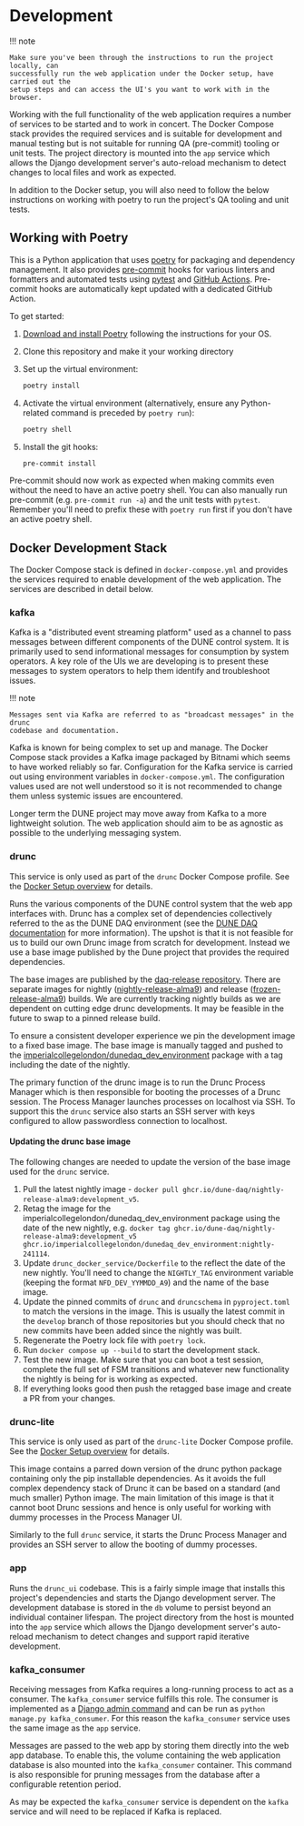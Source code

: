 # Development

<!-- markdownlint-disable next-line code-block-style -->
!!! note

    Make sure you've been through the instructions to run the project locally, can
    successfully run the web application under the Docker setup, have carried out the
    setup steps and can access the UI's you want to work with in the browser.

Working with the full functionality of the web application requires a number of services
to be started and to work in concert. The Docker Compose stack provides the required
services and is suitable for development and manual testing but is not suitable for
running QA (pre-commit) tooling or unit tests. The project directory is mounted into the
`app` service which allows the Django development server's auto-reload mechanism to
detect changes to local files and work as expected.

In addition to the Docker setup, you will also need to follow the below instructions on
working with poetry to run the project's QA tooling and unit tests.

## Working with Poetry

This is a Python application that uses [poetry](https://python-poetry.org) for packaging
and dependency management. It also provides [pre-commit](https://pre-commit.com/) hooks
for various linters and formatters and automated tests using
[pytest](https://pytest.org/) and [GitHub Actions](https://github.com/features/actions).
Pre-commit hooks are automatically kept updated with a dedicated GitHub Action.

To get started:

1. [Download and install Poetry](https://python-poetry.org/docs/#installation) following
   the instructions for your OS.

1. Clone this repository and make it your working directory

1. Set up the virtual environment:

    ```bash
    poetry install
    ```

1. Activate the virtual environment (alternatively, ensure any Python-related command is
   preceded by `poetry run`):

    ```bash
    poetry shell
    ```

1. Install the git hooks:

    ```bash
    pre-commit install
    ```

Pre-commit should now work as expected when making commits even without the need to have
an active poetry shell. You can also manually run pre-commit (e.g. `pre-commit run -a`)
and the unit tests with `pytest`. Remember you'll need to prefix these with `poetry run`
first if you don't have an active poetry shell.

## Docker Development Stack

The Docker Compose stack is defined in `docker-compose.yml` and provides the services
required to enable development of the web application. The services are described in detail below.

### kafka

Kafka is a "distributed event streaming platform" used as a channel to pass messages
between different components of the DUNE control system. It is primarily used to send
informational messages for consumption by system operators. A key role of the UIs we are
developing is to present these messages to system operators to help them identify and
troubleshoot issues.

<!-- markdownlint-disable next-line code-block-style -->
!!! note

    Messages sent via Kafka are referred to as "broadcast messages" in the drunc
    codebase and documentation.

Kafka is known for being complex to set up and manage. The Docker Compose stack provides
a Kafka image packaged by Bitnami which seems to have worked reliably so far.
Configuration for the Kafka service is carried out using environment variables in
`docker-compose.yml`. The configuration values used are not well understood so it is not
recommended to change them unless systemic issues are encountered.

Longer term the DUNE project may move away from Kafka to a more lightweight solution.
The web application should aim to be as agnostic as possible to the underlying messaging
system.

### drunc

This service is only used as part of the `drunc` Docker Compose profile. See the [Docker
Setup overview] for details.

Runs the various components of the DUNE control system that the web app interfaces with.
Drunc has a complex set of dependencies collectively referred to the as the DUNE DAQ
environment (see the [DUNE DAQ documentation] for more information). The upshot is that
it is not feasible for us to build our own Drunc image from scratch for development.
Instead we use a base image published by the Dune project that provides the required
dependencies.

The base images are published by the [daq-release repository]. There are separate images
for nightly ([nightly-release-alma9]) and release ([frozen-release-alma9]) builds. We
are currently tracking nightly builds as we are dependent on cutting edge drunc
developments. It may be feasible in the future to swap to a pinned release build.

To ensure a consistent developer experience we pin the development image to a fixed base
image. The base image is manually tagged and pushed to the
[imperialcollegelondon/dunedaq_dev_environment] package with a tag including the date of
the nightly.

The primary function of the drunc image is to run the Drunc Process Manager which is
then responsible for booting the processes of a Drunc session. The Process Manager
launches processes on localhost via SSH. To support this the `drunc` service also starts
an SSH server with keys configured to allow passwordless connection to localhost.

#### Updating the drunc base image

The following changes are needed to update the version of the base image used for the
`drunc` service.

1. Pull the latest nightly image - `docker pull
   ghcr.io/dune-daq/nightly-release-alma9:development_v5`.
1. Retag the image for the imperialcollegelondon/dunedaq_dev_environment package using
   the date of the new nightly, e.g.
   `docker tag ghcr.io/dune-daq/nightly-release-alma9:development_v5
   ghcr.io/imperialcollegelondon/dunedaq_dev_environment:nightly-241114`.
1. Update `drunc_docker_service/Dockerfile` to the reflect the date of the new nightly.
   You'll need to change the `NIGHTLY_TAG` environment variable (keeping the format
   `NFD_DEV_YYMMDD_A9`) and the name of the base image.
1. Update the pinned commits of `drunc` and `druncschema` in `pyproject.toml` to match
   the versions in the image. This is usually the latest commit in the `develop` branch
   of those repositories but you should check that no new commits have been added since
   the nightly was built.
1. Regenerate the Poetry lock file with `poetry lock`.
1. Run `docker compose up --build` to start the development stack.
1. Test the new image. Make sure that you can boot a test session, complete the full set
   of FSM transitions and whatever new functionality the nightly is being for is working
   as expected.
1. If everything looks good then push the retagged base image and create a PR from your
   changes.

[daq-release repository]: https://github.com/ImperialCollegeLondon/drunc_ui
[DUNE DAQ documentation]: https://dune-daq-sw.readthedocs.io/en/latest/
[nightly-release-alma9]: https://github.com/DUNE-DAQ/daq-release/pkgs/container/nightly-release-alma9
[frozen-release-alma9]: https://github.com/DUNE-DAQ/daq-release/pkgs/container/frozen-release-alma9
[imperialcollegelondon/dunedaq_dev_environment]: https://github.com/ImperialCollegeLondon/drunc_ui/pkgs/container/dunedaq_dev_environment

### drunc-lite

This service is only used as part of the `drunc-lite` Docker Compose profile. See the
[Docker Setup overview] for details.

This image contains a parred down version of the drunc python package containing only
the pip installable dependencies. As it avoids the full complex dependency stack of
Drunc it can be based on a standard (and much smaller) Python image. The main limitation
of this image is that it cannot boot Drunc sessions and hence is only useful for working
with dummy processes in the Process Manager UI.

Similarly to the full `drunc` service, it starts the Drunc Process Manager and provides
an SSH server to allow the booting of dummy processes.

[Docker Setup overview]: index.md#docker-setup

### app

Runs the `drunc_ui` codebase. This is a fairly simple image that installs this project's
dependencies and starts the Django development server. The development database is
stored in the `db` volume to persist beyond an individual container lifespan. The
project directory from the host is mounted into the `app` service which allows the
Django development server's auto-reload mechanism to detect changes and support rapid
iterative development.

### kafka_consumer

Receiving messages from Kafka requires a long-running process to act as a consumer. The
`kafka_consumer` service fulfills this role. The consumer is implemented as a [Django
admin command] and can be run as `python manage.py kafka_consumer`. For this reason the
`kafka_consumer` service uses the same image as the `app` service.

Messages are passed to the web app by storing them directly into the web app database.
To enable this, the volume containing the web application database is also mounted into
the `kafka_consumer` container. This command is also responsible for pruning messages
from the database after a configurable retention period.

As may be expected the `kafka_consumer` service is dependent on the `kafka` service and
will need to be replaced if Kafka is replaced.

[django admin command]: https://docs.djangoproject.com/en/5.1/howto/custom-management-commands/

